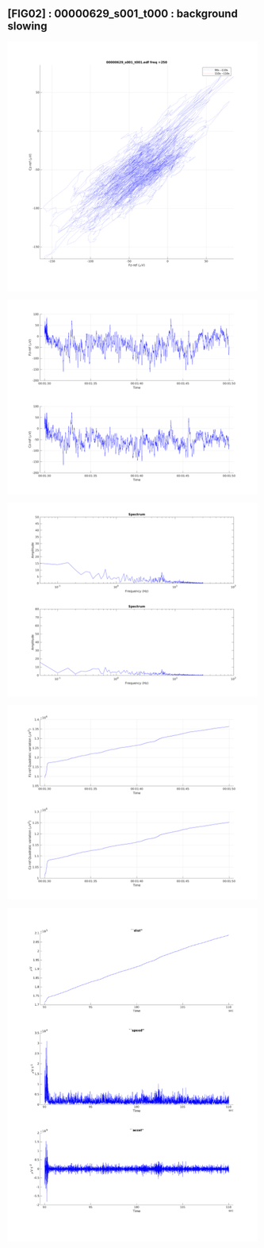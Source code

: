 ## [FIG02] : 00000629_s001_t000 : background slowing

![](../../output/phase/00000629_s001_t001_90.png)

![](../../output/trace/00000629_s001_t001_90.png)

![](../../output/spect/00000629_s001_t001_90.png)

![](../../output/quadvar/00000629_s001_t001_90.png)

![](../../output/accel/00000629_s001_t001_90.png)